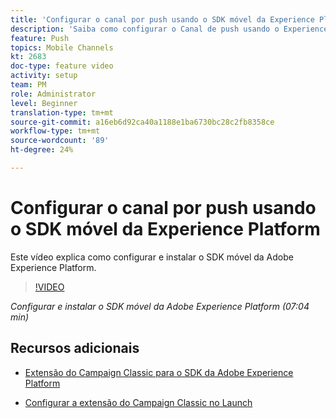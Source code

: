 ```yaml
---
title: 'Configurar o canal por push usando o SDK móvel da Experience Platform '
description: 'Saiba como configurar o Canal de push usando o Experience Cloud Mobile SDK. '
feature: Push
topics: Mobile Channels
kt: 2683
doc-type: feature video
activity: setup
team: PM
role: Administrator
level: Beginner
translation-type: tm+mt
source-git-commit: a16eb6d92ca40a1188e1ba6730bc28c2fb8358ce
workflow-type: tm+mt
source-wordcount: '89'
ht-degree: 24%

---
```



# Configurar o canal por push usando o SDK móvel da Experience Platform

Este vídeo explica como configurar e instalar o SDK móvel da Adobe Experience Platform.

>[!VIDEO](https://video.tv.adobe.com/v/27699?quality=12)

*Configurar e instalar o SDK móvel da Adobe Experience Platform (07:04 min)*

## Recursos adicionais

* [Extensão do Campaign Classic para o SDK da Adobe Experience Platform](https://helpx-internal.corp.adobe.com/content/help/en/campaign/kb/acc-aep-extension.html)

* [Configurar a extensão do Campaign Classic no Launch](https://aep-sdks.gitbook.io/docs/using-mobile-extensions/adobe-campaignclassic)
